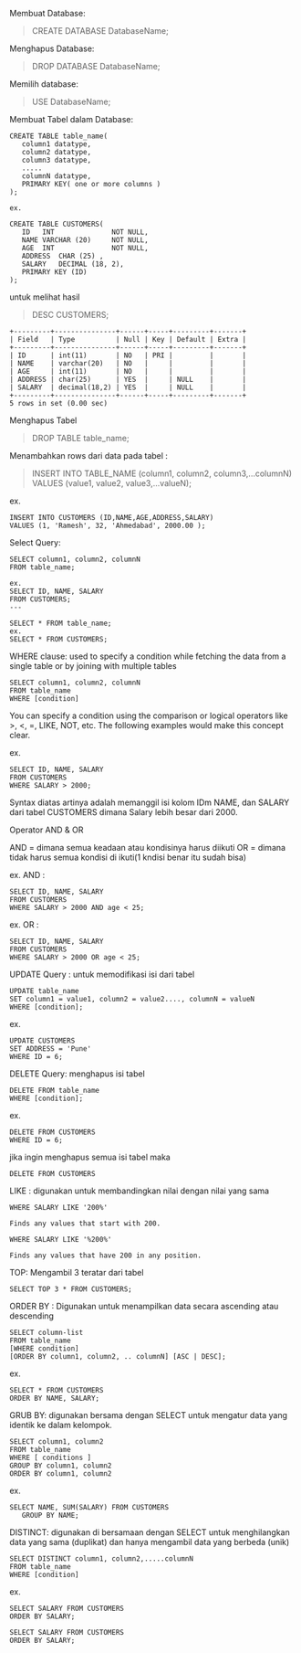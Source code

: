 Membuat Database:
> CREATE DATABASE DatabaseName;

Menghapus Database:
> DROP DATABASE DatabaseName;

Memilih database:
> USE DatabaseName;

Membuat Tabel dalam Database:
```
CREATE TABLE table_name(
   column1 datatype,
   column2 datatype,
   column3 datatype,
   .....
   columnN datatype,
   PRIMARY KEY( one or more columns )
);

ex.

CREATE TABLE CUSTOMERS(
   ID   INT              NOT NULL,
   NAME VARCHAR (20)     NOT NULL,
   AGE  INT              NOT NULL,
   ADDRESS  CHAR (25) ,
   SALARY   DECIMAL (18, 2),       
   PRIMARY KEY (ID)
);
```
untuk melihat hasil 
> DESC CUSTOMERS;
```
+---------+---------------+------+-----+---------+-------+
| Field   | Type          | Null | Key | Default | Extra |
+---------+---------------+------+-----+---------+-------+
| ID      | int(11)       | NO   | PRI |         |       |
| NAME    | varchar(20)   | NO   |     |         |       |
| AGE     | int(11)       | NO   |     |         |       |
| ADDRESS | char(25)      | YES  |     | NULL    |       |
| SALARY  | decimal(18,2) | YES  |     | NULL    |       |
+---------+---------------+------+-----+---------+-------+
5 rows in set (0.00 sec)

```
Menghapus Tabel

> DROP TABLE table_name;

Menambahkan rows dari data pada tabel :
> INSERT INTO TABLE_NAME (column1, column2, column3,...columnN)  
>VALUES (value1, value2, value3,...valueN);

ex.
```
INSERT INTO CUSTOMERS (ID,NAME,AGE,ADDRESS,SALARY)
VALUES (1, 'Ramesh', 32, 'Ahmedabad', 2000.00 );
```

Select Query:
```
SELECT column1, column2, columnN 
FROM table_name;

ex.
SELECT ID, NAME, SALARY
FROM CUSTOMERS;
--- 

SELECT * FROM table_name;
ex.
SELECT * FROM CUSTOMERS;
```

WHERE clause:
used to specify a condition while fetching the data from a single table or by joining with multiple tables

```
SELECT column1, column2, columnN 
FROM table_name
WHERE [condition]
```
You can specify a condition using the comparison or logical operators like >, <, =, LIKE, NOT, etc. The following examples would make this concept clear.

ex.
```
SELECT ID, NAME, SALARY 
FROM CUSTOMERS
WHERE SALARY > 2000;
```
Syntax diatas artinya adalah memanggil isi kolom IDm NAME, dan SALARY dari tabel CUSTOMERS dimana Salary lebih besar dari 2000.


Operator AND & OR

AND = dimana semua keadaan atau kondisinya harus diikuti
OR = dimana tidak harus semua kondisi di ikuti(1 kndisi benar itu sudah bisa)

ex. AND :
```
SELECT ID, NAME, SALARY 
FROM CUSTOMERS
WHERE SALARY > 2000 AND age < 25;
```
ex. OR :
```
SELECT ID, NAME, SALARY 
FROM CUSTOMERS
WHERE SALARY > 2000 OR age < 25;
```

UPDATE Query :
untuk memodifikasi isi dari tabel
```
UPDATE table_name
SET column1 = value1, column2 = value2...., columnN = valueN
WHERE [condition];
```
ex.
```
UPDATE CUSTOMERS
SET ADDRESS = 'Pune'
WHERE ID = 6;
```

DELETE Query:
menghapus isi tabel
```
DELETE FROM table_name
WHERE [condition];
```
ex.
```
DELETE FROM CUSTOMERS
WHERE ID = 6;
```
jika ingin menghapus semua isi tabel maka 
```
DELETE FROM CUSTOMERS
```

LIKE :
digunakan untuk membandingkan nilai dengan nilai yang sama

```
WHERE SALARY LIKE '200%'

Finds any values that start with 200.
```
```
WHERE SALARY LIKE '%200%'

Finds any values that have 200 in any position.
```
TOP:
Mengambil 3 teratar dari tabel
```
SELECT TOP 3 * FROM CUSTOMERS;
```

ORDER BY :
Digunakan untuk menampilkan data secara ascending atau descending
```
SELECT column-list 
FROM table_name 
[WHERE condition] 
[ORDER BY column1, column2, .. columnN] [ASC | DESC];
```
ex.
```
SELECT * FROM CUSTOMERS
ORDER BY NAME, SALARY;
```

GRUB BY:
digunakan bersama dengan SELECT untuk mengatur data yang identik ke dalam kelompok.
```
SELECT column1, column2
FROM table_name
WHERE [ conditions ]
GROUP BY column1, column2
ORDER BY column1, column2
```
ex.
```
SELECT NAME, SUM(SALARY) FROM CUSTOMERS
   GROUP BY NAME;
```

DISTINCT:
digunakan di bersamaan dengan SELECT untuk menghilangkan data yang sama (duplikat) dan hanya mengambil data yang berbeda (unik)

```
SELECT DISTINCT column1, column2,.....columnN 
FROM table_name
WHERE [condition]
```
ex.
```
SELECT SALARY FROM CUSTOMERS
ORDER BY SALARY;

SELECT SALARY FROM CUSTOMERS
ORDER BY SALARY;
```


